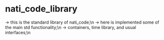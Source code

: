 # nati_code_library #
-> this is the standard library of nati_code;\n
-> here is implemented some of the main std functionality;\n
-> containers, time library, and usual interfaces;\n